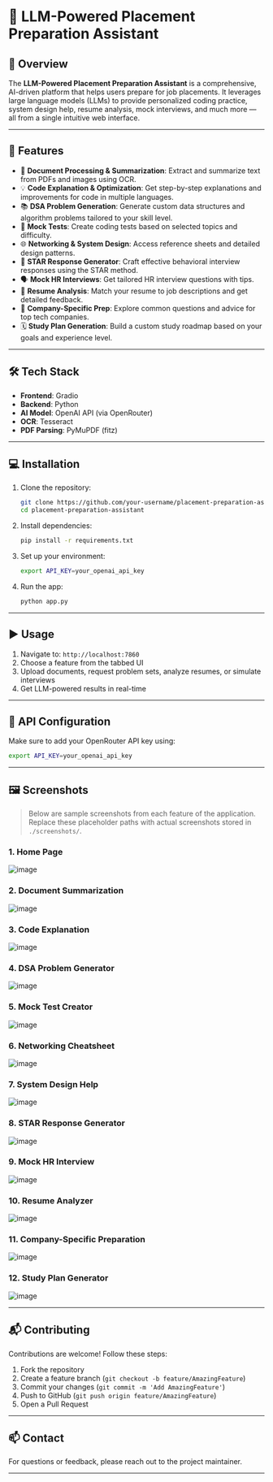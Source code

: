# 🤖 LLM-Powered Placement Preparation Assistant

## 📝 Overview

The **LLM-Powered Placement Preparation Assistant** is a comprehensive, AI-driven platform that helps users prepare for job placements. It leverages large language models (LLMs) to provide personalized coding practice, system design help, resume analysis, mock interviews, and much more — all from a single intuitive web interface.

---

## 🚀 Features

- 📄 **Document Processing & Summarization**: Extract and summarize text from PDFs and images using OCR.
- 💡 **Code Explanation & Optimization**: Get step-by-step explanations and improvements for code in multiple languages.
- 📚 **DSA Problem Generation**: Generate custom data structures and algorithm problems tailored to your skill level.
- 🧪 **Mock Tests**: Create coding tests based on selected topics and difficulty.
- 🌐 **Networking & System Design**: Access reference sheets and detailed design patterns.
- 🎯 **STAR Response Generator**: Craft effective behavioral interview responses using the STAR method.
- 🗣️ **Mock HR Interviews**: Get tailored HR interview questions with tips.
- 📄 **Resume Analysis**: Match your resume to job descriptions and get detailed feedback.
- 🏢 **Company-Specific Prep**: Explore common questions and advice for top tech companies.
- 🗓️ **Study Plan Generation**: Build a custom study roadmap based on your goals and experience level.

---

## 🛠️ Tech Stack

- **Frontend**: Gradio  
- **Backend**: Python  
- **AI Model**: OpenAI API (via OpenRouter)  
- **OCR**: Tesseract  
- **PDF Parsing**: PyMuPDF (fitz)  

---

## 💻 Installation

1. Clone the repository:
   ```bash
   git clone https://github.com/your-username/placement-preparation-assistant.git
   cd placement-preparation-assistant
   ```

2. Install dependencies:
   ```bash
   pip install -r requirements.txt
   ```

3. Set up your environment:
   ```bash
   export API_KEY=your_openai_api_key
   ```

4. Run the app:
   ```bash
   python app.py
   ```

---

## ▶️ Usage

1. Navigate to: `http://localhost:7860`  
2. Choose a feature from the tabbed UI  
3. Upload documents, request problem sets, analyze resumes, or simulate interviews  
4. Get LLM-powered results in real-time

---

## 🔐 API Configuration

Make sure to add your OpenRouter API key using:
```bash
export API_KEY=your_openai_api_key
```

---

## 🖼️ Screenshots

> Below are sample screenshots from each feature of the application. Replace these placeholder paths with actual screenshots stored in `./screenshots/`.

### 1. Home Page  
![image](https://github.com/user-attachments/assets/f587eb77-d7b4-4a3d-aec3-f9f74703826d)


### 2. Document Summarization  
![image](https://github.com/user-attachments/assets/657f1f0a-e7d5-4797-a9f9-79e293a7b448)


### 3. Code Explanation  
![image](https://github.com/user-attachments/assets/dca7ce91-06ec-4313-ab63-0fca6b956dc9)


### 4. DSA Problem Generator  
![image](https://github.com/user-attachments/assets/4e381db4-1a8a-4fe8-a45b-047b433856d7)


### 5. Mock Test Creator  
![image](https://github.com/user-attachments/assets/63c4b430-e121-418f-b6ac-b15ab71d8b93)


### 6. Networking Cheatsheet  
![image](https://github.com/user-attachments/assets/3bd8f9e1-cc1a-4f11-a5c4-412656463e6a)


### 7. System Design Help  
![image](https://github.com/user-attachments/assets/e779fc4b-9a20-4db6-95da-f84c846a2200)


### 8. STAR Response Generator  
![image](https://github.com/user-attachments/assets/1e61b37a-2bd3-4ec4-92c2-3e5746fa5d57)


### 9. Mock HR Interview  
![image](https://github.com/user-attachments/assets/9fed47eb-9cd7-4540-b7e6-025d358976c8)


### 10. Resume Analyzer  
![image](https://github.com/user-attachments/assets/8edfd132-4bf5-44bf-88ad-9c74cd93c653)


### 11. Company-Specific Preparation  
![image](https://github.com/user-attachments/assets/4bca4c50-46a5-447d-b34a-1e7c8a27ca69)


### 12. Study Plan Generator  
![image](https://github.com/user-attachments/assets/ce000f15-df1e-4ac8-85d9-d63767659340)



---

## 📬 Contributing

Contributions are welcome! Follow these steps:

1. Fork the repository  
2. Create a feature branch (`git checkout -b feature/AmazingFeature`)  
3. Commit your changes (`git commit -m 'Add AmazingFeature'`)  
4. Push to GitHub (`git push origin feature/AmazingFeature`)  
5. Open a Pull Request  

---


## 📫 Contact

For questions or feedback, please reach out to the project maintainer.

---
